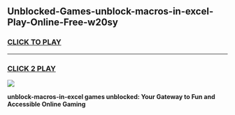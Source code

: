 
## Unblocked-Games-unblock-macros-in-excel-Play-Online-Free-w20sy
<h3>
<a href="https://premium76.site?title=unblock-macros-in-excel&ref=26A">CLICK TO PLAY</a></h3>
<hr>

<h3>
<a href="https://premium76.site?title=unblock-macros-in-excel&ref=26A">CLICK 2 PLAY</a>
  
</h3>

<a href="https://premium76.site?title=unblock-macros-in-excel&ref=26A"><img src="https://clearcache.store/games.png"></a>


**unblock-macros-in-excel games unblocked: Your Gateway to Fun and Accessible Online Gaming**
